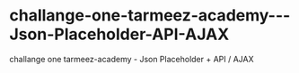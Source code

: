 # challange-one-tarmeez-academy---Json-Placeholder-API-AJAX
challange one tarmeez-academy  - Json Placeholder + API / AJAX
